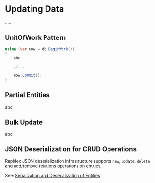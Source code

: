 # Updating Data

.....

## UnitOfWork Pattern

```csharp
using (var uow = db.BeginWork())
{
    abc

    //...

    uow.Commit();
}
```


## Partial Entities

abc

## Bulk Update

abc

## JSON Deserialization for CRUD Operations


Rapidex JSON deserialization infrastructure supports `new`, `update`, `delete` and add/remove relations operations on entities.

See: [Serialization and Deserialization of Entities](/docs/SerializationDeserializationEntityData.md)